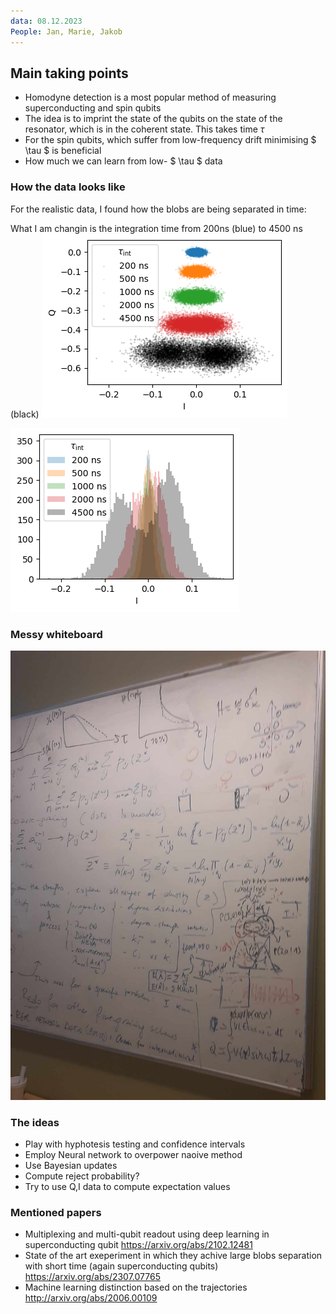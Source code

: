 ```yaml
---
data: 08.12.2023
People: Jan, Marie, Jakob
---
```


## Main taking points
- Homodyne detection is a most popular method of measuring superconducting and spin qubits
- The idea is to imprint the state of the qubits on the state of the resonator, which is in the coherent state. This takes time $\tau$ 
- For the spin qubits, which suffer from low-frequency drift minimising $ \\tau $ is beneficial
- How much we can learn from low- $ \tau $ data

### How the data looks like
For the realistic data, I found how the blobs are being separated in time:

What I am changin is the integration time from 200ns (blue) to 4500 ns (black)
![Pasted image 20231209052756](Figures/Pasted%20image%2020231209052756.png)


![Pasted image 20231209052801](Figures/Pasted%20image%2020231209052801.png)

### Messy whiteboard

![Pasted image 20231209053151](Figures/Pasted%20image%2020231209053151.png)
### The ideas
- Play with hyphotesis testing and confidence intervals
- Employ Neural network to overpower naoive method
- Use Bayesian updates
- Compute reject probability?
- Try to use Q,I data to compute expectation values


### Mentioned papers
- Multiplexing and multi-qubit readout using deep learning in superconducting qubit https://arxiv.org/abs/2102.12481
- State of the art exeperiment in which they achive large blobs separation with short time (again superconducting qubits) https://arxiv.org/abs/2307.07765
- Machine learning distinction based on the trajectories http://arxiv.org/abs/2006.00109
